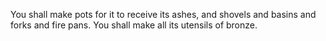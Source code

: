 You shall make pots for it to receive its ashes, and shovels and basins and forks and fire pans. You shall make all its utensils of bronze.
